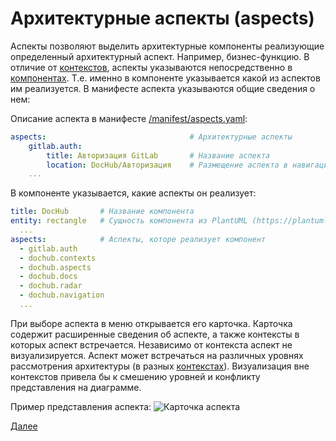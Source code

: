 # Архитектурные аспекты (aspects)

Аспекты позволяют выделить архитектурные компоненты реализующие определенный архитектурный аспект. Например, бизнес-функцию.
В отличие от [контекстов](/docs/dochub_contexts), аспекты указываются непосредственно в [компонентах](/docs/dochub_components). Т.е. именно в
компоненте указывается какой из аспектов им реализуется. В манифесте аспекта указываются общие сведения о нем:

Описание аспекта в манифесте [/manifest/aspects.yaml](/manifest/aspects.yaml):
```yaml
aspects:                                # Архитектурные аспекты
    gitlab.auth:
        title: Авторизация GitLab       # Название аспекта
        location: DocHub/Авторизация    # Размещение аспекта в навигационном дереве
    ...
```

В компоненте указывается, какие аспекты он реализует:
```yaml
title: DocHub       # Название компонента
entity: rectangle   # Сущность компонента из PlantUML (https://plantuml.com/ru/deployment-diagram)
  ...
aspects:            # Аспекты, которе реализует компонент
  - gitlab.auth
  - dochub.contexts
  - dochub.aspects
  - dochub.docs
  - dochub.radar
  - dochub.navigation
  ...
```

При выборе аспекта в меню открывается его карточка. Карточка содержит расширенные сведения об аспекте, а также
контексты в которых аспект встречается. Независимо от контекста аспект не визуализируется. Аспект может встречаться
на различных уровнях рассмотрения архитектуры (в разных [контекстах](/docs/dochub_contexts)). Визуализация вне контекстов привела
бы к смешению уровней и конфликту представления на диаграмме.

Пример представления аспекта:
![Карточка аспекта](@aspect/gitlab.auth)

[Далее](/docs/dochub_docs)
